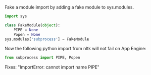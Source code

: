 Fake a module import by adding a fake module to sys.modules.
```python
import sys

class FakeModule(object):
    PIPE = None
    Popen = None
sys.modules['subprocess'] = FakeModule
```

Now the following python import from nltk will not fail on App Engine:
```python
from subprocess import PIPE, Popen
```

Fixes: "ImportError: cannot import name PIPE"